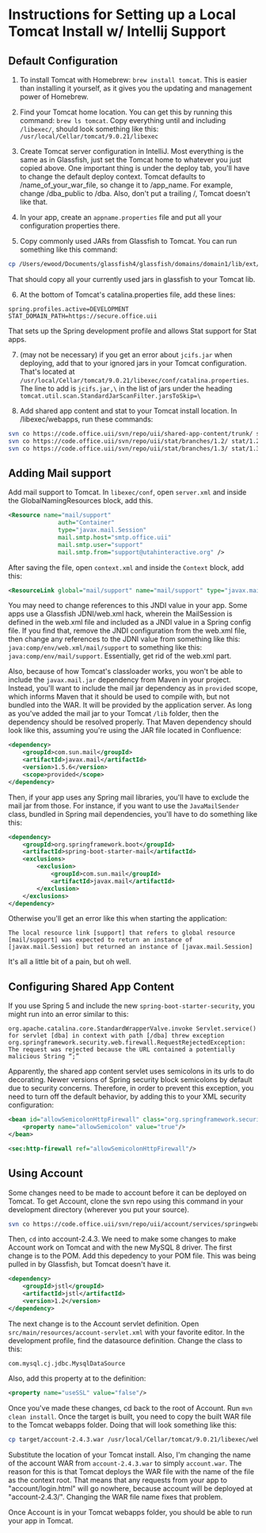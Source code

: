 # Instructions for Setting up a Local Tomcat Install w/ Intellij Support

## Default Configuration
1. To install Tomcat with Homebrew: `brew install tomcat`. This is easier than installing it yourself, as it gives you the updating and management power of Homebrew. 

2. Find your Tomcat home location. You can get this by running this command: `brew ls tomcat`. Copy everything until and including `/libexec/`, should look something like this: `/usr/local/Cellar/tomcat/9.0.21/libexec`

3. Create Tomcat server configuration in IntelliJ. Most everything is the same as in Glassfish, just set the Tomcat home to whatever you just copied above. One important thing is under the deploy tab, you'll have to change the default deploy context. Tomcat defaults to /name_of_your_war_file, so change it to /app_name. For example, change /dba_public to /dba. Also, don't put a trailing /, Tomcat doesn't like that. 

4. In your app, create an `appname.properties` file and put all your configuration properties there. 

5. Copy commonly used JARs from Glassfish to Tomcat. You can run something like this command: 
```bash
cp /Users/ewood/Documents/glassfish4/glassfish/domains/domain1/lib/ext/ /usr/local/Cellar/tomcat/9.0.21/libexec/lib/
```
That should copy all your currently used jars in glassfish to your Tomcat lib. 

6. At the bottom of Tomcat's catalina.properties file, add these lines: 
```
spring.profiles.active=DEVELOPMENT
STAT_DOMAIN_PATH=https://secure.office.uii
```
That sets up the Spring development profile and allows Stat support for Stat apps.

7. (may not be necessary) if you get an error about `jcifs.jar` when deploying, add that to your ignored jars in your Tomcat configuration. That's located at `/usr/local/Cellar/tomcat/9.0.21/libexec/conf/catalina.properties`. The line to add is `jcifs.jar,\` in the list of jars under the heading `tomcat.util.scan.StandardJarScanFilter.jarsToSkip=\`

8. Add shared app content and stat to your Tomcat install location. In /libexec/webapps, run these commands: 
```bash
svn co https://code.office.uii/svn/repo/uii/shared-app-content/trunk/ shared-app-content
svn co https://code.office.uii/svn/repo/uii/stat/branches/1.2/ stat/1.2
svn co https://code.office.uii/svn/repo/uii/stat/branches/1.3/ stat/1.3
```

## Adding Mail support

Add mail support to Tomcat. In `libexec/conf`, open `server.xml` and inside the GlobalNamingResources block, add this. 
```xml
<Resource name="mail/support"
              auth="Container"
              type="javax.mail.Session"
              mail.smtp.host="smtp.office.uii"
              mail.smtp.user="support"
              mail.smtp.from="support@utahinteractive.org" />
```
After saving the file, open `context.xml` and inside the `Context` block, add this: 
```xml
<ResourceLink global="mail/support" name="mail/support" type="javax.mail.Session" />
```
You may need to change references to this JNDI value in your app. Some apps use a Glassfish JDNI/web.xml hack, wherein the MailSession is defined in the web.xml file and included as a JNDI value in a Spring config file. If you find that, remove the JNDI configuration from the web.xml file, then change any references to the JDNI value from something like this: `java:comp/env/web.xml/mail/support` to something like this: `java:comp/env/mail/support`. Essentially, get rid of the web.xml part.

Also, because of how Tomcat's classloader works, you won't be able to include the `javax.mail.jar` dependency from Maven in your project. Instead, you'll want to include the mail jar dependency as in `provided` scope, which informs Maven that it should be used to compile with, but not bundled into the WAR. It will be provided by the application server. As long as you've added the mail jar to your Tomcat `/lib` folder, then the dependency should be resolved properly. That Maven dependency should look like this, assuming you're using the JAR file located in Confluence: 
```xml
<dependency>
    <groupId>com.sun.mail</groupId>
    <artifactId>javax.mail</artifactId>
    <version>1.5.6</version>
    <scope>provided</scope>
</dependency>
```
Then, if your app uses any Spring mail libraries, you'll have to exclude the mail jar from those. For instance, if you want to use the `JavaMailSender` class, bundled in Spring mail dependencies, you'll have to do something like this: 
```xml
<dependency>
    <groupId>org.springframework.boot</groupId>
    <artifactId>spring-boot-starter-mail</artifactId>
    <exclusions>
        <exclusion>
            <groupId>com.sun.mail</groupId>
            <artifactId>javax.mail</artifactId>
        </exclusion>
    </exclusions>
</dependency>
 ```
 Otherwise you'll get an error like this when starting the application: 
 ```
 The local resource link [support] that refers to global resource [mail/support] was expected to return an instance of [javax.mail.Session] but returned an instance of [javax.mail.Session]
 ```
 It's all a little bit of a pain, but oh well. 

## Configuring Shared App Content

If you use Spring 5 and include the new `spring-boot-starter-security`, you might run into an error similar to this: 
```
org.apache.catalina.core.StandardWrapperValve.invoke Servlet.service() for servlet [dba] in context with path [/dba] threw exception org.springframework.security.web.firewall.RequestRejectedException: The request was rejected because the URL contained a potentially malicious String “;”
```
Apparently, the shared app content servlet uses semicolons in its urls to do decorating. Newer versions of Spring security block semicolons by default due to security concerns. Therefore, in order to prevent this exception, you need to turn off the default behavior, by adding this to your XML security configuration: 
```xml
<bean id="allowSemicolonHttpFirewall" class="org.springframework.security.web.firewall.StrictHttpFirewall">
    <property name="allowSemicolon" value="true"/>
</bean>

<sec:http-firewall ref="allowSemicolonHttpFirewall"/>
```

## Using Account

Some changes need to be made to account before it can be deployed on Tomcat. To get Account, clone the svn repo using this command in your development directory (wherever you put your source). 
```bash
svn co https://code.office.uii/svn/repo/uii/account/services/springwebapp/tags/account-2.4.3/
```
Then, `cd` into account-2.4.3. We need to make some changes to make Account work on Tomcat and with the new MySQL 8 driver. The first change is to the POM. Add this depedency to your POM file. This was being pulled in by Glassfish, but Tomcat doesn't have it. 
```xml
<dependency>
    <groupId>jstl</groupId>
    <artifactId>jstl</artifactId>
    <version>1.2</version>
</dependency>
```
The next change is to the Account servlet definition. Open `src/main/resources/account-servlet.xml` with your favorite editor. In the development profile, find the datasource definition. Change the class to this:
```
com.mysql.cj.jdbc.MysqlDataSource
```
Also, add this property at to the definition: 
```xml
<property name="useSSL" value="false"/>
```
Once you've made these changes, cd back to the root of Account. Run `mvn clean install`. Once the target is built, you need to copy the built WAR file to the Tomcat webapps folder. Doing that will look something like this: 
```bash
cp target/account-2.4.3.war /usr/local/Cellar/tomcat/9.0.21/libexec/webapps/account.war
```
Substitute the location of your Tomcat install. Also, I'm changing the name of the account WAR from `account-2.4.3.war` to simply `account.war`. The reason for this is that Tomcat deploys the WAR file with the name of the file as the context root. That means that any requests from your app to "account/login.html" will go nowhere, because account will be deployed at "account-2.4.3/". Changing the WAR file name fixes that problem. 

Once Account is in your Tomcat webapps folder, you should be able to run your app in Tomcat. 
